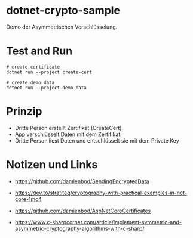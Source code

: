 # dotnet-crypto-sample

Demo der Asymmetrischen Verschlüsselung.

# Test and Run

```
# create certificate
dotnet run --project create-cert

# create demo data
dotnet run --project demo-data
```

# Prinzip

* Dritte Person erstellt Zertifikat (CreateCert).
* App verschlüsselt Daten mit dem Zertifikat.
* Dritte Person liest Daten und entschlüsselt sie mit dem Private Key


# Notizen und Links

- https://github.com/damienbod/SendingEncryptedData

- https://dev.to/stratiteq/cryptography-with-practical-examples-in-net-core-1mc4

- https://github.com/damienbod/AspNetCoreCertificates

- https://www.c-sharpcorner.com/article/implement-symmetric-and-asymmetric-cryptography-algorithms-with-c-sharp/